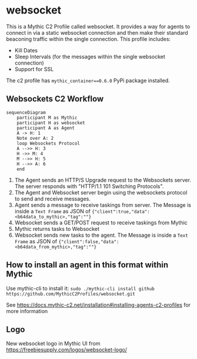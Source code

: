 # websocket

This is a Mythic C2 Profile called websocket. It provides a way for agents to connect in via a static websocket connection and then make their standard beaconing traffic within the single connection. This profile includes:

* Kill Dates
* Sleep Intervals (for the messages within the single websocket connection)
* Support for SSL

The c2 profile has `mythic_container==0.6.0` PyPi package installed.

## Websockets C2 Workflow
```mermaid
sequenceDiagram
    participant M as Mythic
    participant H as websocket
    participant A as Agent
    A -> H: 1
    Note over A: 2
    loop Websockets Protocol
    A -->> H: 3
    H ->> M: 4
    M -->> H: 5
    H -->> A: 6
    end
```

1. The Agent sends an HTTP/S Upgrade request to the Websockets server. The server responds with "HTTP/1.1 101 Switching Protocols". 
2. The Agent and Websocket server begin using the websockets protocol to send and receive messages.
3. Agent sends a message to receive taskings from server. The Message is inside a `Text Frame` as JSON of `{"client":true,"data": <b64data_to_mythic>,"tag":""}`
4. Websocket sends a GET/POST request to receive taskings from Mythic
5. Mythic returns tasks to Websocket
6. Websocket sends new tasks to the agent. The Message is inside a `Text Frame` as JSON of `{"client":false,"data": <b64data_from_mythic>,"tag":""}`

## How to install an agent in this format within Mythic

Use mythic-cli to install it:
`sudo ./mythic-cli install github https://github.com/MythicC2Profiles/websocket.git`

See https://docs.mythic-c2.net/installation#installing-agents-c2-profiles for more information

## Logo

New websocket logo in Mythic UI from https://freebiesupply.com/logos/websocket-logo/
